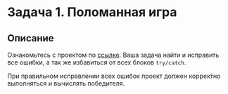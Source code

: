 # Задача 1. Поломанная игра

## Описание

Ознакомьтесь с проектом по [ссылке](https://repl.it/@netologycsharp/ExceptionsErrorsHomework#Players/Player.cs). Ваша задача найти и исправить все ошибки, а так же избавиться от всех блоков `try/catch`.

При правильном исправлении всех ошибок проект должен корректно выполняться и вычислять победителя.